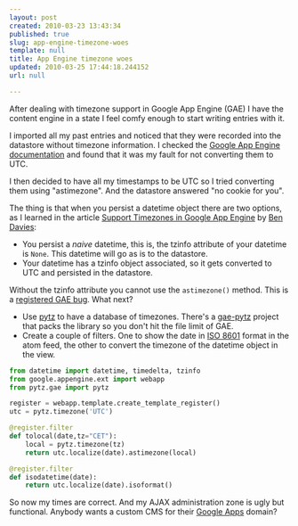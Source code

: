 ```yaml
---
layout: post
created: 2010-03-23 13:43:34
published: true
slug: app-engine-timezone-woes
template: null
title: App Engine timezone woes
updated: 2010-03-25 17:44:18.244152
url: null

---
```


After dealing with timezone support in Google App Engine (GAE) I have the
content engine in a state I feel comfy enough to start writing entries with it.

I imported all my past entries and noticed that they were recorded into the
datastore without timezone information. I checked the
[Google App Engine documentation][2] and found that it was my fault for not
converting them to UTC.

I then decided to have all my timestamps to be UTC so I tried converting them
using "astimezone". And the datastore answered "no cookie for you".

The thing is that when you persist a datetime object there are two options, as I
learned in the article [Support Timezones in Google App Engine][3] by
[Ben Davies][bd]:

- You persist a _naive_ datetime, this is, the tzinfo attribute of your datetime
  is `None`. This datetime will go as is to the datastore.
- Your datetime has a tzinfo object associated, so it gets converted to UTC and
  persisted in the datastore.

Without the tzinfo attribute you cannot use the `astimezone()` method. This is a
[registered GAE bug][bug]. What next?

- Use [pytz][] to have a database of timezones. There's a [gae-pytz][] project
  that packs the library so you don't hit the file limit of GAE.
- Create a couple of filters. One to show the date in [ISO 8601][iso8601] format
  in the atom feed, the other to convert the timezone of the datetime object in
  the view.

```python
from datetime import datetime, timedelta, tzinfo
from google.appengine.ext import webapp
from pytz.gae import pytz

register = webapp.template.create_template_register()
utc = pytz.timezone('UTC')

@register.filter
def tolocal(date,tz="CET"):
    local = pytz.timezone(tz)
    return utc.localize(date).astimezone(local)

@register.filter
def isodatetime(date):
    return utc.localize(date).isoformat()
```
            
So now my times are correct. And my AJAX administration zone is ugly but
functional. Anybody wants a custom CMS for their [Google Apps][ga] domain?

[bug]: http://code.google.com/p/googleappengine/issues/detail?id=2923
[2]: http://code.google.com/appengine/docs/python/datastore/typesandpropertyclasses.html#DateTimeProperty
[3]: http://www.learningtechnicalstuff.com/2009/11/support-timezones-in-google-app-engine.html

[bd]: http://www.blogger.com/profile/15225977828752157616
[ga]: http://www.google.com/a/
[pytz]: http://pytz.sourceforge.net/
[gae-pytz]: http://code.google.com/p/gae-pytz/
[iso8601]: http://en.wikipedia.org/wiki/ISO_8601
